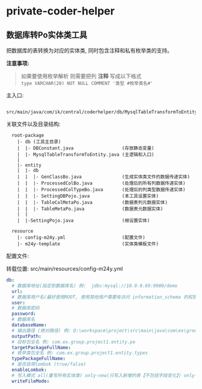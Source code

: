 # private-coder-helper

## 数据库转Po实体类工具

把数据库的表转换为对应的实体类, 同时包含注释和私有枚举类的支持。

**注意事项:**
> 如果要使用枚举解析 则需要把列 **注释** 写成以下格式  
> ```type VARCHAR(20) NOT NULL COMMENT '类型 #枚举类名#'```

主入口:

```
  src/main/java/com/ik/central/coderhelper/db/MysqlTableTransformToEntity.java
```

关联文件以及目录结构:

```
  root-package
    |- db (工具主目录)
    |  |- DBConstant.java                  (存放静态变量)
    |  |- MysqlTableTransformToEntity.java (主逻辑和入口)
    |
    |- entity
    |  |- db
    |  |  |- GenClassBo.java               (生成实体类文件的数据传递实体)
    |  |  |- ProcessedColBo.java           (处理后的所有列数据传递实体)
    |  |  |- ProcessedColTypeBo.java       (处理后的列类型数据传递实体)
    |  |  |- SettingDBPojo.java            (本工具设置实体)
    |  |  |- TableColMetaPo.java           (数据表列元数据实体)
    |  |  |- TableMetaPo.java              (数据表元数据实体)
    |  |
    |  |-SettingPojo.java                  (根设置实体)

  resource
    |- config-m24y.yml                     (配置文件)
    |- m24y-template                       (实体类模板文件)
```

配置文件:

转载位置: src/main/resources/config-m24y.yml

```yaml
db:
  # 数据库地址(指定到数据库名) 例:  jdbc:mysql://10.0.0.69:9000/demo
  url:
  # 数据库用户名(最好使用ROOT, 使用其他用户需要有访问 information_schema 的权限)
  user:
  # 数据库密码
  password:
  # 数据库名
  databaseName:
  # 输出路径 (绝对路径) 例: D:\workspace\project\src\main\java\com\ex\group\project1\entity\po
  outputPath:
  # 目标包全名 例: com.ex.group.project1.entity.po
  targetPackageFullName:
  # 枚举类包全名 例: com.ex.group.project1.entity.types
  typePackageFullName:
  # 是否启用lombok (true/false)
  enableLombok:
  # 写入模式 all(重写所有实体类) only-new(只写入新增的表【不包括字段变化】) only-update(只更新已存在的实体类)
  writeFileMode:

```

